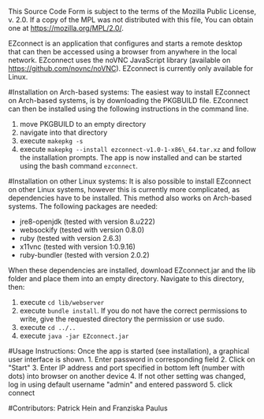 This Source Code Form is subject to the terms of the Mozilla Public
License, v. 2.0. If a copy of the MPL was not distributed with this
file, You can obtain one at https://mozilla.org/MPL/2.0/.

EZconnect is an application that configures and starts a remote desktop that can then be accessed using a browser from anywhere in the local network. EZconnect uses the noVNC JavaScript library (available on https://github.com/novnc/noVNC).
EZconnect is currently only available for Linux.

#Installation on Arch-based systems:
The easiest way to install EZconnect on Arch-based systems, is by downloading the PKGBUILD file. EZconnect can then be installed using the following instructions in the command line.
1. move PKGBUILD to an empty directory
2. navigate into that directory
3. execute ```makepkg -s```
4. execute ```makepkg --install ezconnect-v1.0-1-x86\_64.tar.xz``` and follow the installation prompts.
The app is now installed and can be started using the bash command ```ezconnect```.

#Installation on other Linux systems:
It is also possible to install EZconnect on other Linux systems, however this is currently more complicated, as dependencies have to be installed. This method also works on Arch-based systems. The following packages are needed:
- jre8-openjdk (tested with version 8.u222)
- websockify (tested with version 0.8.0)
- ruby (tested with version 2.6.3)
- x11vnc (tested with version 1:0.9.16)
- ruby-bundler (tested with version 2.0.2)

When these dependencies are installed, download EZconnect.jar and the lib folder and place them into an empty directory. Navigate to this directory, then:
1. execute ```cd lib/webserver```
2. execute ```bundle install```. If you do not have the correct permissions to write, give the requested directory the permission or use sudo.
3. execute ```cd ../..```
4. execute ```java -jar EZconnect.jar```


#Usage Instructions:
Once the app is started (see installation), a graphical user interface is shown. 1. Enter password in corresponding field
2. Click on "Start"
3. Enter IP address and port specified in bottom left (number with dots) into browser on another device
4. If not other setting was changed, log in using default username "admin" and entered password
5. click connect

#Contributors:
Patrick Hein and Franziska Paulus
